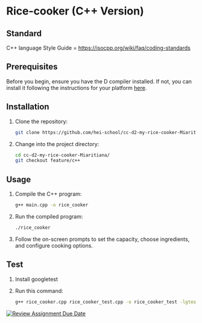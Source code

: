 # Rice-cooker (C++ Version)
## Standard
C++ language Style Guide = https://isocpp.org/wiki/faq/coding-standards

## Prerequisites

Before you begin, ensure you have the D compiler installed. If not, you can install it following the instructions for your platform [here](https://gcc.gnu.org/install/).

## Installation

1. Clone the repository:

    ```bash
    git clone https://github.com/hei-school/cc-d2-my-rice-cooker-Miaritiana.git
    ```

2. Change into the project directory:

    ```bash
    cd cc-d2-my-rice-cooker-Miaritiana/
    git checkout feature/c++
    ```

## Usage
1. Compile the C++ program:

    ```bash
    g++ main.cpp -o rice_cooker
    ```

2. Run the compiled program:

    ```bash
    ./rice_cooker
    ```

3. Follow the on-screen prompts to set the capacity, choose ingredients, and configure cooking options.

## Test

1. Install googletest

2. Run this command:

    ```bash
    g++ rice_cooker.cpp rice_cooker_test.cpp -o rice_cooker_test -lgtest -lgtest_main -pthread
    ```


[![Review Assignment Due Date](https://classroom.github.com/assets/deadline-readme-button-24ddc0f5d75046c5622901739e7c5dd533143b0c8e959d652212380cedb1ea36.svg)](https://classroom.github.com/a/__xb4cFP)
